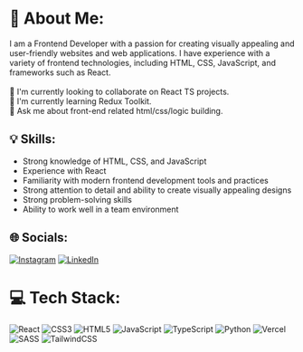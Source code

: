 # 💫 About Me:
I am a Frontend Developer with a passion for creating visually appealing and user-friendly websites and web applications. I have experience with a variety of frontend technologies, including HTML, CSS, JavaScript, and frameworks such as React.<br><br>
👯 I'm currently looking to collaborate on React TS projects.<br>🌱 I'm currently learning Redux Toolkit.<br>💬 Ask me about front-end related html/css/logic building.<br>

## 💡 Skills:
- Strong knowledge of HTML, CSS, and JavaScript<br>
- Experience with React<br>
- Familiarity with modern frontend development tools and practices<br>
- Strong attention to detail and ability to create visually appealing designs<br>
- Strong problem-solving skills<br>
- Ability to work well in a team environment<br>
    
## 🌐 Socials:
[![Instagram](https://img.shields.io/badge/Instagram-%23E4405F.svg?logo=Instagram&logoColor=white)](https://www.instagram.com/_akshay._.gole/) [![LinkedIn](https://img.shields.io/badge/LinkedIn-%230077B5.svg?logo=linkedin&logoColor=white)](https://www.linkedin.com/in/akshaygole/)

# 💻 Tech Stack:
![React](https://img.shields.io/badge/react-%2320232a.svg?style=for-the-badge&logo=react&logoColor=%2361DAFB) ![CSS3](https://img.shields.io/badge/css3-%231572B6.svg?style=for-the-badge&logo=css3&logoColor=white) ![HTML5](https://img.shields.io/badge/html5-%23E34F26.svg?style=for-the-badge&logo=html5&logoColor=white) ![JavaScript](https://img.shields.io/badge/javascript-%23323330.svg?style=for-the-badge&logo=javascript&logoColor=%23F7DF1E) ![TypeScript](https://img.shields.io/badge/typescript-%23007ACC.svg?style=for-the-badge&logo=typescript&logoColor=white) ![Python](https://img.shields.io/badge/python-3670A0?style=for-the-badge&logo=python&logoColor=ffdd54) ![Vercel](https://img.shields.io/badge/vercel-%23000000.svg?style=for-the-badge&logo=vercel&logoColor=white) ![SASS](https://img.shields.io/badge/SASS-hotpink.svg?style=for-the-badge&logo=SASS&logoColor=white) ![TailwindCSS](https://img.shields.io/badge/tailwindcss-%2338B2AC.svg?style=for-the-badge&logo=tailwind-css&logoColor=white)

